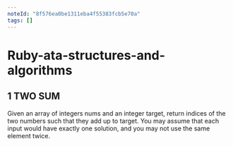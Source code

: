 ```yaml
---
noteId: "8f576ea0be1311eba4f55383fcb5e70a"
tags: []
---
```


# Ruby-ata-structures-and-algorithms

## 1 TWO SUM

Given an array of integers nums and an integer target, return indices of the two numbers such that they add up to target.
You may assume that each input would have exactly one solution, and you may not use the same element twice.
